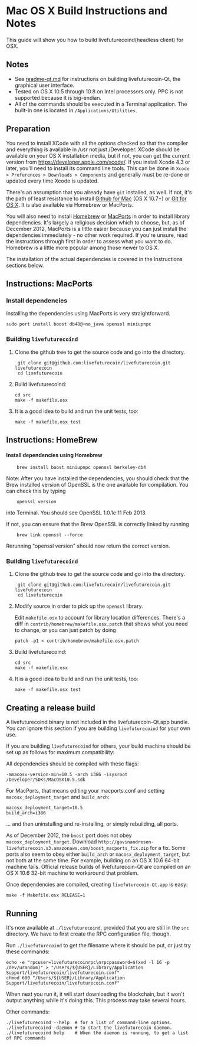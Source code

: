 Mac OS X Build Instructions and Notes
====================================
This guide will show you how to build livefuturecoind(headless client) for OSX.

Notes
-----

* See [readme-qt.md](readme-qt.md) for instructions on building livefuturecoin-Qt, the
graphical user interface.
* Tested on OS X 10.5 through 10.8 on Intel processors only. PPC is not
supported because it is big-endian.
* All of the commands should be executed in a Terminal application. The
built-in one is located in `/Applications/Utilities`.

Preparation
-----------

You need to install XCode with all the options checked so that the compiler
and everything is available in /usr not just /Developer. XCode should be
available on your OS X installation media, but if not, you can get the
current version from https://developer.apple.com/xcode/. If you install
Xcode 4.3 or later, you'll need to install its command line tools. This can
be done in `Xcode > Preferences > Downloads > Components` and generally must
be re-done or updated every time Xcode is updated.

There's an assumption that you already have `git` installed, as well. If
not, it's the path of least resistance to install [Github for Mac](https://mac.github.com/)
(OS X 10.7+) or
[Git for OS X](https://code.google.com/p/git-osx-installer/). It is also
available via Homebrew or MacPorts.

You will also need to install [Homebrew](http://mxcl.github.io/homebrew/)
or [MacPorts](https://www.macports.org/) in order to install library
dependencies. It's largely a religious decision which to choose, but, as of
December 2012, MacPorts is a little easier because you can just install the
dependencies immediately - no other work required. If you're unsure, read
the instructions through first in order to assess what you want to do.
Homebrew is a little more popular among those newer to OS X.

The installation of the actual dependencies is covered in the Instructions
sections below.

Instructions: MacPorts
----------------------

### Install dependencies

Installing the dependencies using MacPorts is very straightforward.

    sudo port install boost db48@+no_java openssl miniupnpc

### Building `livefuturecoind`

1. Clone the github tree to get the source code and go into the directory.

        git clone git@github.com:livefuturecoin/livefuturecoin.git livefuturecoin
        cd livefuturecoin

2.  Build livefuturecoind:

        cd src
        make -f makefile.osx

3.  It is a good idea to build and run the unit tests, too:

        make -f makefile.osx test

Instructions: HomeBrew
----------------------

#### Install dependencies using Homebrew

        brew install boost miniupnpc openssl berkeley-db4

Note: After you have installed the dependencies, you should check that the Brew installed version of OpenSSL is the one available for compilation. You can check this by typing

        openssl version

into Terminal. You should see OpenSSL 1.0.1e 11 Feb 2013.

If not, you can ensure that the Brew OpenSSL is correctly linked by running

        brew link openssl --force

Rerunning "openssl version" should now return the correct version.

### Building `livefuturecoind`

1. Clone the github tree to get the source code and go into the directory.

        git clone git@github.com:livefuturecoin/livefuturecoin.git livefuturecoin
        cd livefuturecoin

2.  Modify source in order to pick up the `openssl` library.

    Edit `makefile.osx` to account for library location differences. There's a
    diff in `contrib/homebrew/makefile.osx.patch` that shows what you need to
    change, or you can just patch by doing

        patch -p1 < contrib/homebrew/makefile.osx.patch

3.  Build livefuturecoind:

        cd src
        make -f makefile.osx

4.  It is a good idea to build and run the unit tests, too:

        make -f makefile.osx test

Creating a release build
------------------------

A livefuturecoind binary is not included in the livefuturecoin-Qt.app bundle. You can ignore
this section if you are building `livefuturecoind` for your own use.

If you are building `livefuturecoind` for others, your build machine should be set up
as follows for maximum compatibility:

All dependencies should be compiled with these flags:

    -mmacosx-version-min=10.5 -arch i386 -isysroot /Developer/SDKs/MacOSX10.5.sdk

For MacPorts, that means editing your macports.conf and setting
`macosx_deployment_target` and `build_arch`:

    macosx_deployment_target=10.5
    build_arch=i386

... and then uninstalling and re-installing, or simply rebuilding, all ports.

As of December 2012, the `boost` port does not obey `macosx_deployment_target`.
Download `http://gavinandresen-livefuturecoin.s3.amazonaws.com/boost_macports_fix.zip`
for a fix. Some ports also seem to obey either `build_arch` or
`macosx_deployment_target`, but not both at the same time. For example, building
on an OS X 10.6 64-bit machine fails. Official release builds of livefuturecoin-Qt are
compiled on an OS X 10.6 32-bit machine to workaround that problem.

Once dependencies are compiled, creating `livefuturecoin-Qt.app` is easy:

    make -f Makefile.osx RELEASE=1

Running
-------

It's now available at `./livefuturecoind`, provided that you are still in the `src`
directory. We have to first create the RPC configuration file, though.

Run `./livefuturecoind` to get the filename where it should be put, or just try these
commands:

    echo -e "rpcuser=livefuturecoinrpc\nrpcpassword=$(xxd -l 16 -p /dev/urandom)" > "/Users/${USER}/Library/Application Support/livefuturecoin/livefuturecoin.conf"
    chmod 600 "/Users/${USER}/Library/Application Support/livefuturecoin/livefuturecoin.conf"

When next you run it, it will start downloading the blockchain, but it won't
output anything while it's doing this. This process may take several hours.

Other commands:

    ./livefuturecoind --help  # for a list of command-line options.
    ./livefuturecoind -daemon # to start the livefuturecoin daemon.
    ./livefuturecoind help    # When the daemon is running, to get a list of RPC commands
